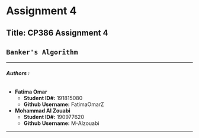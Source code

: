 # Assignment 4

## Title: CP386 Assignment 4 
## `Banker's Algorithm`

***********************************
 ###### ***Authors :***
  - **Fatima Omar** 
      - **Student ID#:** 191815080 
      - **Github Username:** FatimaOmarZ
  - **Mohammad Al Zouabi**
      - **Student ID#:** 190977620
      - **Github Username:** M-Alzouabi
***********************************

